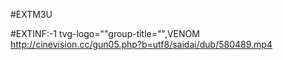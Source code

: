 #EXTM3U

#EXTINF:-1 tvg-logo=""group-title="",VENOM
http://cinevision.cc/gun05.php?b=utf8/saidai/dub/580489.mp4
